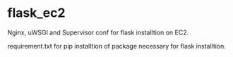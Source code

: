 flask_ec2
=========

Nginx, uWSGI and Supervisor conf for flask installtion on EC2.

requirement.txt for pip installtion of package necessary for flask installtion.
